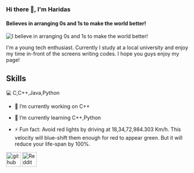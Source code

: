 ### Hi there 👋, I'm Haridas 
#### Believes in arranging 0s and 1s to make the world better!
![I believe in arranging 0s and 1s to make the world better!](https://media-exp3.licdn.com/dms/image/C4D16AQFSwFrv3lXoLA/profile-displaybackgroundimage-shrink_350_1400/0/1620845417534?e=1629331200&v=beta&t=h2PlegC53K_GOdvHcEXDchcdb0Vap7Ptuerrknht4ec)

I'm a young tech enthusiast. Currently I study at a local university and enjoy my time in-front of the screens writing codes. I hope you guys enjoy my page! 

## Skills 

💻 C,C++,Java,Python

- 🔭 I’m currently working on C++ 

- 🌱 I’m currently learning C++,Python 

- ⚡ Fun fact: Avoid red lights by driving at 18,34,72,984.303 Km/h. This velocity will blue-shift them enough for red to appear green. But it will reduce your life-span by 100%. 


[<img src='https://cdn.jsdelivr.net/npm/simple-icons@3.0.1/icons/github.svg' alt='github' height='40'>](https://github.com/HP3-16)  [<img src='https://cdn.jsdelivr.net/npm/simple-icons@3.0.1/icons/reddit.svg' alt='Reddit' height='40'>](https://www.reddit.com/user/Shayquaza-Cygnus-316)
